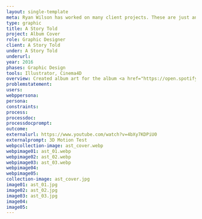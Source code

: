 ```yaml
---
layout: single-template
meta: Ryan Wilson has worked on many client projects. These are just an example of some of the excellent product design work that he could do on your project.
type: graphic
title: A Story Told
project: Album Cover
role: Graphic Designer
client: A Story Told
under: A Story Told
underurl:
year: 2016
phases: Graphic Design
tools: Illustrator, Cinema4D
overview: Created album art for the album <a href="https://open.spotify.com/album/4HboLAFvqXoAa5nHqKmAR4" target="_blank">Keep Watch by the band A Story Told</a>.
problemstatement:
users:
webppersona:
persona:
constraints:
process:
processdoc:
processdocprompt:
outcome:
externalurl: https://www.youtube.com/watch?v=4bXy7KDPiU0
externalprompt: 3D Motion Test
webpcollection-image: ast_cover.webp
webpimage01: ast_01.webp
webpimage02: ast_02.webp
webpimage03: ast_03.webp
webpimage04:
webpimage05:
collection-image: ast_cover.jpg
image01: ast_01.jpg
image02: ast_02.jpg
image03: ast_03.jpg
image04:
image05:
---
```


